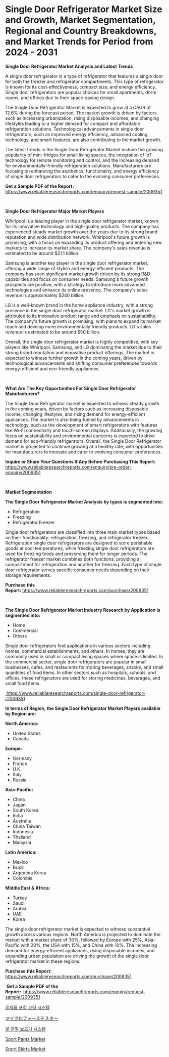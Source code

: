 <p><h1>Single Door Refrigerator Market Size and Growth, Market Segmentation, Regional and Country Breakdowns, and Market Trends for Period from 2024 -  2031</h1></p><p><strong>Single Door Refrigerator Market Analysis and Latest Trends</strong></p>
<p><p>A single door refrigerator is a type of refrigerator that features a single door for both the freezer and refrigerator compartments. This type of refrigerator is known for its cost-effectiveness, compact size, and energy efficiency. Single door refrigerators are popular choices for small apartments, dorm rooms, and offices due to their space-saving design.</p><p>The Single Door Refrigerator Market is expected to grow at a CAGR of 12.6% during the forecast period. The market growth is driven by factors such as increasing urbanization, rising disposable incomes, and changing lifestyles leading to a higher demand for compact and affordable refrigeration solutions. Technological advancements in single door refrigerators, such as improved energy efficiency, advanced cooling technology, and smart features, are also contributing to the market growth.</p><p>The latest trends in the Single Door Refrigerator Market include the growing popularity of mini-fridges for small living spaces, the integration of IoT technology for remote monitoring and control, and the increasing demand for environmentally-friendly refrigeration solutions. Manufacturers are focusing on enhancing the aesthetics, functionality, and energy efficiency of single door refrigerators to cater to the evolving consumer preferences.</p></p>
<p><strong>Get a Sample PDF of the Report:&nbsp;</strong> <a href="https://www.reliableresearchreports.com/enquiry/request-sample/2009351">https://www.reliableresearchreports.com/enquiry/request-sample/2009351</a></p>
<p>&nbsp;</p>
<p><strong>Single Door Refrigerator Major Market Players</strong></p>
<p><p>Whirlpool is a leading player in the single door refrigerator market, known for its innovative technology and high-quality products. The company has experienced steady market growth over the years due to its strong brand reputation and wide distribution network. Whirlpool's future growth is promising, with a focus on expanding its product offering and entering new markets to increase its market share. The company's sales revenue is estimated to be around $21.1 billion.</p><p>Samsung is another key player in the single door refrigerator market, offering a wide range of stylish and energy-efficient products. The company has seen significant market growth driven by its strong R&D capabilities and focus on consumer needs. Samsung's future growth prospects are positive, with a strategy to introduce more advanced technologies and enhance its online presence. The company's sales revenue is approximately $240 billion.</p><p>LG is a well-known brand in the home appliance industry, with a strong presence in the single door refrigerator market. LG's market growth is attributed to its innovative product range and emphasis on sustainability. The company's future growth is promising, with plans to expand its market reach and develop more environmentally friendly products. LG's sales revenue is estimated to be around $50 billion.</p><p>Overall, the single door refrigerator market is highly competitive, with key players like Whirlpool, Samsung, and LG dominating the market due to their strong brand reputation and innovative product offerings. The market is expected to witness further growth in the coming years, driven by technological advancements and shifting consumer preferences towards energy-efficient and eco-friendly appliances.</p></p>
<p>&nbsp;</p>
<p><strong>What Are The Key Opportunities For Single Door Refrigerator Manufacturers?</strong></p>
<p><p>The Single Door Refrigerator market is expected to witness steady growth in the coming years, driven by factors such as increasing disposable income, changing lifestyles, and rising demand for energy-efficient appliances. The market is also being fueled by advancements in technology, such as the development of smart refrigerators with features like Wi-Fi connectivity and touch-screen displays. Additionally, the growing focus on sustainability and environmental concerns is expected to drive demand for eco-friendly refrigerators. Overall, the Single Door Refrigerator market is projected to continue growing at a healthy rate, with opportunities for manufacturers to innovate and cater to evolving consumer preferences.</p></p>
<p><strong>Inquire or Share Your Questions If Any Before Purchasing This Report:</strong> <a href="https://www.reliableresearchreports.com/enquiry/pre-order-enquiry/2009351">https://www.reliableresearchreports.com/enquiry/pre-order-enquiry/2009351</a></p>
<p>&nbsp;</p>
<p><strong>Market Segmentation</strong></p>
<p><strong>The Single Door Refrigerator Market Analysis by types is segmented into:</strong></p>
<p><ul><li>Refrigeration</li><li>Freezing</li><li>Refrigerator Freezer</li></ul></p>
<p><p>Single door refrigerators are classified into three main market types based on their functionality: refrigeration, freezing, and refrigerator freezer. Refrigeration single door refrigerators are designed to store perishable goods at cool temperatures, while freezing single door refrigerators are used for freezing foods and preserving them for longer periods. The refrigerator freezer market combines both functions, providing a compartment for refrigeration and another for freezing. Each type of single door refrigerator serves specific consumer needs depending on their storage requirements.</p></p>
<p><strong>Purchase this Report:&nbsp;</strong><a href="https://www.reliableresearchreports.com/purchase/2009351">https://www.reliableresearchreports.com/purchase/2009351</a></p>
<p>&nbsp;</p>
<p><strong>The Single Door Refrigerator Market Industry Research by Application is segmented into:</strong></p>
<p><ul><li>Home</li><li>Commercial</li><li>Others</li></ul></p>
<p><p>Single door refrigerators find applications in various sectors including homes, commercial establishments, and others. In homes, they are commonly used in small or compact living spaces where space is limited. In the commercial sector, single door refrigerators are popular in small businesses, cafes, and restaurants for storing beverages, snacks, and small quantities of food items. In other sectors such as hospitals, schools, and offices, these refrigerators are used for storing medicines, beverages, and small food items.</p></p>
<p><a href="https://www.reliableresearchreports.com/single-door-refrigerator-r2009351">&nbsp;https://www.reliableresearchreports.com/single-door-refrigerator-r2009351</a></p>
<p><strong>In terms of Region, the Single Door Refrigerator Market Players available by Region are:</strong></p>
<p>
    <p> <strong> North America: </strong>
        <ul>
            <li>United States</li>
            <li>Canada</li>
        </ul>
        </p> 
    <p> <strong> Europe: </strong>
        <ul>
            <li>Germany</li>
            <li>France</li>
            <li>U.K.</li>
            <li>Italy</li>
            <li>Russia</li>
        </ul>
        </p> 
    <p> <strong> Asia-Pacific: </strong>
        <ul>
            <li>China</li>
            <li>Japan</li>
            <li>South Korea</li>
            <li>India</li>
            <li>Australia</li>
            <li>China Taiwan</li>
            <li>Indonesia</li>
            <li>Thailand</li>
            <li>Malaysia</li>
        </ul>
        </p> 
    <p> <strong> Latin America: </strong>
        <ul>
            <li>Mexico</li>
            <li>Brazil</li>
            <li>Argentina Korea</li>
            <li>Colombia</li>
        </ul>
        </p> 
    <p> <strong> Middle East & Africa: </strong>
        <ul>
            <li>Turkey</li>
            <li>Saudi</li>
            <li>Arabia</li>
            <li>UAE</li>
            <li>Korea</li>
        </ul>
    </p>
    </p>
<p><p>The single door refrigerator market is expected to witness substantial growth across various regions. North America is projected to dominate the market with a market share of 30%, followed by Europe with 25%, Asia-Pacific with 20%, the USA with 15%, and China with 10%. The increasing demand for energy-efficient appliances, rising disposable incomes, and expanding urban population are driving the growth of the single door refrigerator market in these regions.</p></p>
<p><strong>Purchase this Report: </strong><a href="https://www.reliableresearchreports.com/purchase/2009351">https://www.reliableresearchreports.com/purchase/2009351</a></p>
<p>&nbsp;<strong>Get a Sample PDF of the Report:&nbsp;&nbsp;</strong><a href="https://www.reliableresearchreports.com/enquiry/request-sample/2009351">https://www.reliableresearchreports.com/enquiry/request-sample/2009351</a></p>
<p><strong></strong></p>
<p><p><a href="https://github.com/Skyleitney456456/Market-Research-Report-List-2/blob/main/9833288150693.md">유제품 포장 코딩 시스템</a></p><p><a href="https://github.com/Andrewones2023/Market-Research-Report-List-1/blob/main/6808870142942.md">マイクロフォーステスター</a></p><p><a href="https://github.com/iansanftyord09878/Market-Research-Report-List-2/blob/main/4154988150694.md">발 관절 보조기 시스템</a></p><p><a href="https://github.com/gamblestampleyjenny50m5sl6/Market-Research-Report-List-3/blob/main/sport-pants-market.md">Sport Pants Market</a></p><p><a href="https://github.com/nicholepatriciadoylenwnrjr0/Market-Research-Report-List-3/blob/main/sport-skirts-market.md">Sport Skirts Market</a></p></p>